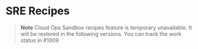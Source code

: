 # SRE Recipes

> **Note**
> Cloud Ops Sandbox recipes feature is temporary unavailable.
> It will be restored in the following versions.
> You can track the work status in #1009
